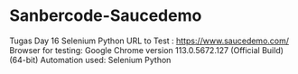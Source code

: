 # Sanbercode-Saucedemo
Tugas Day 16 Selenium Python
URL to Test : https://www.saucedemo.com/
Browser for testing: Google Chrome version 113.0.5672.127 (Official Build) (64-bit)
Automation used: Selenium Python
